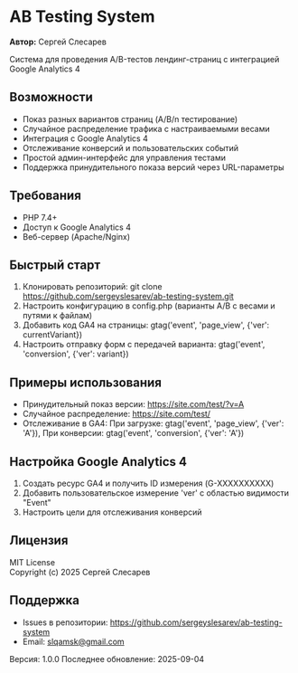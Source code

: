 # AB Testing System
**Автор:** Сергей Слесарев

Система для проведения A/B-тестов лендинг-страниц с интеграцией Google Analytics 4

## Возможности
- Показ разных вариантов страниц (A/B/n тестирование)
- Случайное распределение трафика с настраиваемыми весами
- Интеграция с Google Analytics 4
- Отслеживание конверсий и пользовательских событий
- Простой админ-интерфейс для управления тестами
- Поддержка принудительного показа версий через URL-параметры

## Требования
- PHP 7.4+
- Доступ к Google Analytics 4
- Веб-сервер (Apache/Nginx)

## Быстрый старт
1. Клонировать репозиторий: git clone https://github.com/sergeyslesarev/ab-testing-system.git
2. Настроить конфигурацию в config.php (варианты A/B с весами и путями к файлам)
3. Добавить код GA4 на страницы: gtag('event', 'page_view', {'ver': currentVariant})
4. Настроить отправку форм с передачей варианта: gtag('event', 'conversion', {'ver': variant})

## Примеры использования
- Принудительный показ версии: https://site.com/test/?v=A
- Случайное распределение: https://site.com/test/
- Отслеживание в GA4: При загрузке: gtag('event', 'page_view', {'ver': 'A'}), При конверсии: gtag('event', 'conversion', {'ver': 'A'})

## Настройка Google Analytics 4
1. Создать ресурс GA4 и получить ID измерения (G-XXXXXXXXXX)
2. Добавить пользовательское измерение 'ver' с областью видимости "Event"
3. Настроить цели для отслеживания конверсий

## Лицензия
MIT License  
Copyright (c) 2025 Сергей Слесарев

## Поддержка
- Issues в репозитории: https://github.com/sergeyslesarev/ab-testing-system
- Email: slqamsk@gmail.com

Версия: 1.0.0
Последнее обновление: 2025-09-04

